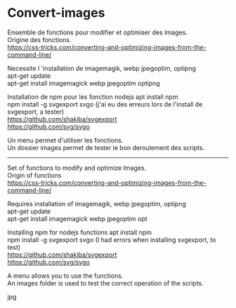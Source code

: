 # Convert-images

Ensemble de fonctions pour modifier et optimiser des Images.<br>
Origine des fonctions.<br>
https://css-tricks.com/converting-and-optimizing-images-from-the-command-line/

Necessite l 'installation de imagemagik, webp jpegoptim, optipng<br>
apt-get update<br>
apt-get install imagemagick webp jpegoptim optipng

Installation de npm pour les fonction nodejs
apt install npm<br>
npm install -g svgexport svgo (j'ai eu des erreurs lors de l'install de svgexport, a tester)<br>
https://github.com/shakiba/svgexport<br>
https://github.com/svg/svgo

Un menu permet d'utiliser les fonctions.<br>
Un dossier images permet de tester le bon deroulement des scripts.

_______________________

Set of functions to modify and optimize Images.<br>
Origin of functions<br>
https://css-tricks.com/converting-and-optimizing-images-from-the-command-line/

Requires installation of imagemagik, webp jpegoptim, optipng<br>
apt-get update<br>
apt-get install imagemagick webp jpegoptim opt

Installing npm for nodejs functions
apt install npm<br>
npm install -g svgexport svgo (I had errors when installing svgexport, to test)<br>
https://github.com/shakiba/svgexport<br>
https://github.com/svg/svgo

A menu allows you to use the functions. <br>
An images folder is used to test the correct operation of the scripts.

jpg
